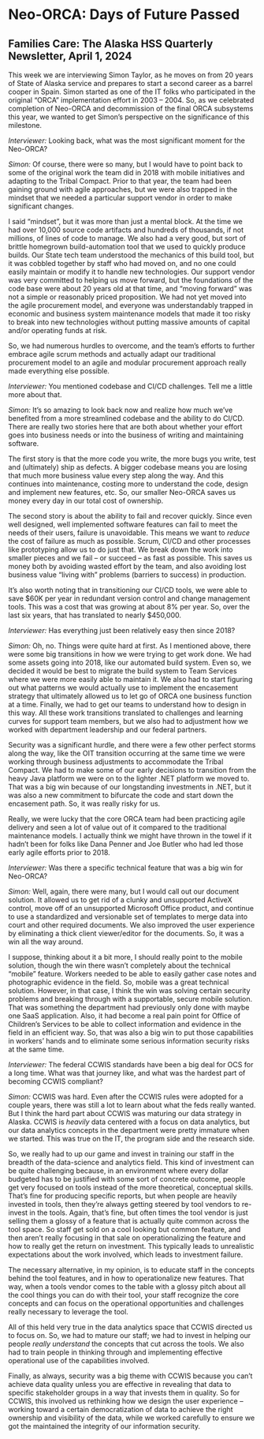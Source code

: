 # Neo-ORCA: Days of Future Passed

## Families Care: The Alaska HSS Quarterly Newsletter, April 1, 2024

This week we are interviewing Simon Taylor, as he moves on from 20 years
of State of Alaska service and prepares to start a second career as a
barrel cooper in Spain. Simon started as one of the IT folks who
participated in the original “ORCA” implementation effort in 2003 –
2004. So, as we celebrated completion of Neo-ORCA and decommission of
the final ORCA subsystems this year, we wanted to get Simon’s
perspective on the significance of this milestone.

*Interviewer:* Looking back, what was the most significant moment for
the Neo-ORCA?

*Simon:* Of course, there were so many, but I would have to point back
to some of the original work the team did in 2018 with mobile
initiatives and adapting to the Tribal Compact. Prior to that year, the
team had been gaining ground with agile approaches, but we were also
trapped in the mindset that we needed a particular support vendor in
order to make significant changes.

I said “mindset”, but it was more than just a mental block. At the time
we had over 10,000 source code artifacts and hundreds of thousands, if
not millions, of lines of code to manage. We also had a very good, but
sort of brittle homegrown build-automation tool that we used to quickly
produce builds. Our State tech team understood the mechanics of this
build tool, but it was cobbled together by staff who had moved on, and
no one could easily maintain or modify it to handle new technologies.
Our support vendor was very committed to helping us move forward, but
the foundations of the code base were about 20 years old at that time,
and “moving forward” was not a simple or reasonably priced proposition.
We had not yet moved into the agile procurement model, and everyone was
understandably trapped in economic and business system maintenance
models that made it too risky to break into new technologies without
putting massive amounts of capital and/or operating funds at risk.

So, we had numerous hurdles to overcome, and the team’s efforts to
further embrace agile scrum methods and actually adapt our traditional
procurement model to an agile and modular procurement approach really
made everything else possible.

*Interviewer:* You mentioned codebase and CI/CD challenges. Tell me a
little more about that.

*Simon:* It’s so amazing to look back now and realize how much we’ve
benefited from a more streamlined codebase and the ability to do CI/CD.
There are really two stories here that are both about whether your
effort goes into business needs or into the business of writing and
maintaining software.

The first story is that the more code you write, the more bugs you
write, test and (ultimately) ship as defects. A bigger codebase means
you are losing that much more business value every step along the way.
And this continues into maintenance, costing more to understand the
code, design and implement new features, etc. So, our smaller Neo-ORCA
saves us money every day in our total cost of ownership.

The second story is about the ability to fail and recover quickly. Since
even well designed, well implemented software features can fail to meet
the needs of their users, failure is unavoidable. This means we want to
*reduce* the cost of failure as much as possible. Scrum, CI/CD and other
processes like prototyping allow us to do just that. We break down the
work into smaller pieces and we fail – or succeed – as fast as possible.
This saves us money both by avoiding wasted effort by the team, and also
avoiding lost business value “living with” problems (barriers to
success) in production.

It’s also worth noting that in transitioning our CI/CD tools, we were
able to save $60K per year in redundant version control and change
management tools. This was a cost that was growing at about 8% per year.
So, over the last six years, that has translated to nearly $450,000.

*Interviewer:* Has everything just been relatively easy then since 2018?

*Simon:* Oh, no. Things were quite hard at first. As I mentioned above,
there were some big transitions in how we were trying to get work done.
We had some assets going into 2018, like our automated build system.
Even so, we decided it would be best to migrate the build system to Team
Services where we were more easily able to maintain it. We also had to
start figuring out what patterns we would actually use to implement the
encasement strategy that ultimately allowed us to let go of ORCA one
business function at a time. Finally, we had to get our teams to
understand how to design in this way. All these work transitions
translated to challenges and learning curves for support team members,
but we also had to adjustment how we worked with department leadership
and our federal partners.

Security was a significant hurdle, and there were a few other perfect
storms along the way, like the OIT transition occurring at the same time
we were working through business adjustments to accommodate the Tribal
Compact. We had to make some of our early decisions to transition from
the heavy Java platform we were on to the lighter .NET platform we moved
to. That was a big win because of our longstanding investments in .NET,
but it was also a new commitment to bifurcate the code and start down
the encasement path. So, it was really risky for us.

Really, we were lucky that the core ORCA team had been practicing agile
delivery and seen a lot of value out of it compared to the traditional
maintenance models. I actually think we might have thrown in the towel
if it hadn’t been for folks like Dana Penner and Joe Butler who had led
those early agile efforts prior to 2018.

*Interviewer:* Was there a specific technical feature that was a big win
for Neo-ORCA?

*Simon:* Well, again, there were many, but I would call out our document
solution. It allowed us to get rid of a clunky and unsupported ActiveX
control, move off of an unsupported Microsoft Office product, and
continue to use a standardized and versionable set of templates to merge
data into court and other required documents. We also improved the user
experience by eliminating a thick client viewer/editor for the
documents. So, it was a win all the way around.

I suppose, thinking about it a bit more, I should really point to the
mobile solution, though the win there wasn’t completely about the
technical “mobile” feature. Workers needed to be able to easily gather
case notes and photographic evidence in the field. So, mobile was a
great technical solution. However, in that case, I think the win was
solving certain security problems and breaking through with a
supportable, secure mobile solution. That was something the department
had previously only done with maybe one SaaS application. Also, it had
become a real pain point for Office of Children’s Services to be able to
collect information and evidence in the field in an efficient way. So,
that was also a big win to put those capabilities in workers’ hands and
to eliminate some serious information security risks at the same time.

*Interviewer:* The federal CCWIS standards have been a big deal for OCS
for a long time. What was that journey like, and what was the hardest
part of becoming CCWIS compliant?

*Simon:* CCWIS was hard. Even after the CCWIS rules were adopted for a
couple years, there was still a lot to learn about what the feds really
wanted. But I think the hard part about CCWIS was maturing our data
strategy in Alaska. CCWIS is *heavily* data centered with a focus on
data analytics, but our data analytics concepts in the department were
pretty immature when we started. This was true on the IT, the program
side and the research side.

So, we really had to up our game and invest in training our staff in the
breadth of the data-science and analytics field. This kind of investment
can be quite challenging because, in an environment where every dollar
budgeted has to be justified with some sort of concrete outcome, people
get very focused on tools instead of the more theoretical, conceptual
skills. That’s fine for producing specific reports, but when people are
heavily invested in tools, then they’re always getting steered by tool
vendors to re-invest in the tools. Again, that’s fine, but often times
the tool vendor is just selling them a glossy of a feature that is
actually quite common across the tool space. So staff get sold on a cool
looking but common feature, and then aren’t really focusing in that sale
on operationalizing the feature and how to really get the return on
investment. This typically leads to unrealistic expectations about the
work involved, which leads to investment failure.

The necessary alternative, in my opinion, is to educate staff in the
concepts behind the tool features, and in how to operationalize new
features. That way, when a tools vendor comes to the table with a glossy
pitch about all the cool things you can do with their tool, your staff
recognize the core concepts and can focus on the operational
opportunities and challenges really necessary to leverage the tool.

All of this held very true in the data analytics space that CCWIS
directed us to focus on. So, we had to mature our staff; we had to
invest in helping our people *really understand* the concepts that cut
across the tools. We also had to train people in thinking through and
implementing effective operational use of the capabilities involved.

Finally, as always, security was a big theme with CCWIS because you
can’t achieve data quality unless you are effective in revealing that
data to specific stakeholder groups in a way that invests them in
quality. So for CCWIS, this involved us rethinking how we design the
user experience – working toward a certain democratization of data to
achieve the right ownership and visibility of the data, while we worked
carefully to ensure we got the maintained the integrity of our
information security.
